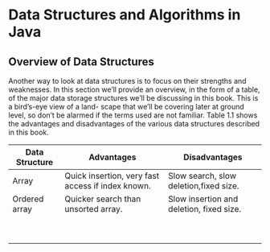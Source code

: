 # Data Structures and Algorithms in Java

## Overview of Data Structures

Another way to look at data structures is to focus on their strengths and weaknesses.
In this section we’ll provide an overview, in the form of a table, of the major data
storage structures we’ll be discussing in this book. This is a bird’s-eye view of a land-
scape that we’ll be covering later at ground level, so don’t be alarmed if the terms
used are not familiar. Table 1.1 shows the advantages and disadvantages of the
various data structures described in this book.

| Data Structure | Advantages                                        | Disadvantages                            |
|----------------|---------------------------------------------------|------------------------------------------|
| Array          | Quick insertion, very fast access if index known. | Slow search, slow deletion,fixed size.   |
| Ordered array  | Quicker search than unsorted array.               | Slow insertion and deletion, fixed size. |
|                |                                                   |                                          |
|                |                                                   |                                          |
|                |                                                   |                                          |
|                |                                                   |                                          |
|                |                                                   |                                          |
|                |                                                   |                                          |
|                |                                                   |                                          |
|                |                                                   |                                          |
|                |                                                   |                                          |
